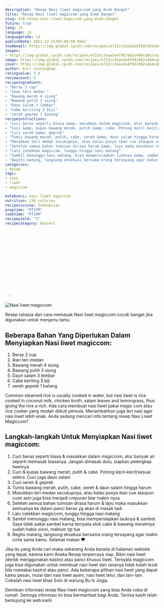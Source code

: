 ```yaml
---
description: "Resep Nasi liwet magiccom yang Enak Banget"
title: "Resep Nasi liwet magiccom yang Enak Banget"
slug: 418-resep-nasi-liwet-magiccom-yang-enak-banget
future: true
lang: id
language: id
languageCode: id
publishDate: 2021-12-25T02:09:58.994Z 
thumbnail: https://img-global.cpcdn.com/recipes/e712cc3aaa3e4f9d/682x484cq65/nasi-liwet-magiccom-foto-resep-utama.png
images:
- https://img-global.cpcdn.com/recipes/e712cc3aaa3e4f9d/682x484cq65/nasi-liwet-magiccom-foto-resep-utama.png
image: https://img-global.cpcdn.com/recipes/e712cc3aaa3e4f9d/682x484cq65/nasi-liwet-magiccom-foto-resep-utama.png
cover: https://img-global.cpcdn.com/recipes/e712cc3aaa3e4f9d/682x484cq65/nasi-liwet-magiccom-foto-resep-utama.png
author: Earl Cunningham
ratingvalue: 3.8
reviewcount: 5
recipeingredient:
- "Beras 2 cup"
- "Ikan teri medan "
- "Bawang merah 4 siung"
- "Bawang putih 3 siung"
- "Daun salam 3 lembar"
- "Cabe keriting 3 biji"
- "sereh geprek 1 batang"
recipeinstructions:
- "Cuci beras seperti biasa &amp; masukkan dalam magiccom, atur banyak air seperti memasak biasanya. Jangan dimasak dulu, siapkan pelengkap liwetnya"
- "Cuci &amp; kupas bawang merah, putih &amp; cabe. Potong kecil-kecil/sesuai selera. Cuci juga daun salam"
- "Cuci sereh &amp; geprek"
- "Tumis bawang merah, putih, cabe, sereh &amp; daun salam hingga harum"
- "Masukkan teri medan secukupnya, atau kalau punya ikan cue ataupun cumi asin juga bisa menjadi cmpuran biar makin nyus"
- "Setelah semua bahan tumisan dirasa harum &amp; layu maka masukkan semuanya ke dalam panci beras yg akan di masak tadi"
- "Lalu cetekkan magiccom, tunggu hingga nasi matang"
- "Sambil menunggu nasi matang, bisa mempersiapkan lauknya &amp; sambel. Saya tidak pakai sambel karna ternyata stok cabe &amp; bawang merahnya sudah habis xixixi, maklum tgl tua"
- "Begitu matang, langsung eksekusi bersama orang tersayang agar makin cinta sama kamu. Selamat makan ❤"
categories:
- Resep
tags:
- nasi
- liwet
- magiccom

katakunci: nasi liwet magiccom 
nutrition: 138 calories
recipecuisine: Indonesian
preptime: "PT37M"
cooktime: "PT39M"
recipeyield: "1"
recipecategory: Dessert


     
    
    
    
    
    
    
    
    
    
    
      
    
---
```



![Nasi liwet magiccom](https://img-global.cpcdn.com/recipes/e712cc3aaa3e4f9d/682x484cq65/nasi-liwet-magiccom-foto-resep-utama.png)

Resep rahasia dan cara memasak  Nasi liwet magiccom cocok banget jika digunakan untuk menjamu tamu

<!--inarticleads1-->

## Beberapa Bahan Yang Diperlukan Dalam Menyiapkan Nasi liwet magiccom:

1. Beras 2 cup
1. Ikan teri medan 
1. Bawang merah 4 siung
1. Bawang putih 3 siung
1. Daun salam 3 lembar
1. Cabe keriting 3 biji
1. sereh geprek 1 batang

Common steamed rice is usually cooked in water, but nasi liwet is rice cooked in coconut milk, chicken broth, salam leaves and lemongrass, thus giving the rice a rich. Ada cara membuat nasi liwet pakai magic com atau rice cooker yang mudah diikuti pemula. Menambahkan juga teri nasi agar nasi liwet lebih enak. Anda sedang mencari info tentang resep Nasi Liwet Magiccom?. 

<!--inarticleads2-->

## Langkah-langkah Untuk Menyiapkan Nasi liwet magiccom:

1. Cuci beras seperti biasa &amp; masukkan dalam magiccom, atur banyak air seperti memasak biasanya. Jangan dimasak dulu, siapkan pelengkap liwetnya
1. Cuci &amp; kupas bawang merah, putih &amp; cabe. Potong kecil-kecil/sesuai selera. Cuci juga daun salam
1. Cuci sereh &amp; geprek
1. Tumis bawang merah, putih, cabe, sereh &amp; daun salam hingga harum
1. Masukkan teri medan secukupnya, atau kalau punya ikan cue ataupun cumi asin juga bisa menjadi cmpuran biar makin nyus
1. Setelah semua bahan tumisan dirasa harum &amp; layu maka masukkan semuanya ke dalam panci beras yg akan di masak tadi
1. Lalu cetekkan magiccom, tunggu hingga nasi matang
1. Sambil menunggu nasi matang, bisa mempersiapkan lauknya &amp; sambel. Saya tidak pakai sambel karna ternyata stok cabe &amp; bawang merahnya sudah habis xixixi, maklum tgl tua
1. Begitu matang, langsung eksekusi bersama orang tersayang agar makin cinta sama kamu. Selamat makan ❤


Jika itu yang Anda cari maka sekarang Anda berada di halaman website yang tepat, karena kami Aneka Resep terpercaya siap. Bikin nasi liwet identik menggunakan kastrol atau panci khusus liwet. Ternyata magiccom juga bisa digunakan untuk membuat nasi liwet dan rasanya tidak kalah lezat bila memakai kastrol atau panci. Ada beberapa pilihan nasi liwet yang dapat kamu pesan, mulai dari nasi liwet ayam, nasi liwet telur, dan lain-lain. Cobalah nasi liwet khas Solo di warung Bu Is Jogja. 

Demikian informasi  resep Nasi liwet magiccom   yang bisa Anda coba di rumah. Semoga informasi ini bisa bermanfaat bagi Anda. Terima kasih telah berkujung ke web kami
